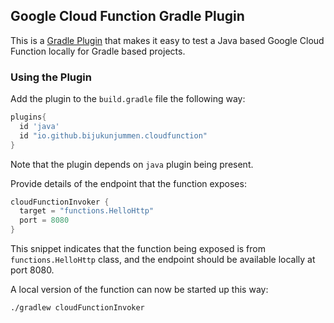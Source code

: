 ## Google Cloud Function Gradle Plugin

This is a [Gradle Plugin](https://plugins.gradle.org/) that makes it easy to test a Java based Google Cloud Function locally for Gradle based projects.


### Using the Plugin

Add the plugin to the `build.gradle` file the following way:

```gradle
plugins{
  id 'java'
  id "io.github.bijukunjummen.cloudfunction"
}
```

Note that the plugin depends on `java` plugin being present.

Provide details of the endpoint that the function exposes:

```gradle
cloudFunctionInvoker {
  target = "functions.HelloHttp"
  port = 8080
}
```

This snippet indicates that the function being exposed is from `functions.HelloHttp` class, and the endpoint should be available locally at port 8080.

A local version of the function can now be started up this way:

```sh
./gradlew cloudFunctionInvoker
```